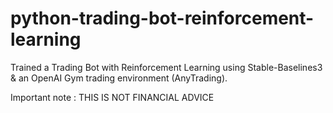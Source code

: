 # python-trading-bot-reinforcement-learning

Trained a Trading Bot with Reinforcement Learning using Stable-Baselines3 & an OpenAI Gym trading environment (AnyTrading).

Important note : THIS IS NOT FINANCIAL ADVICE
